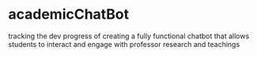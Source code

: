 # academicChatBot
tracking the dev progress of creating a fully functional chatbot that allows students to interact and engage with professor research and teachings
